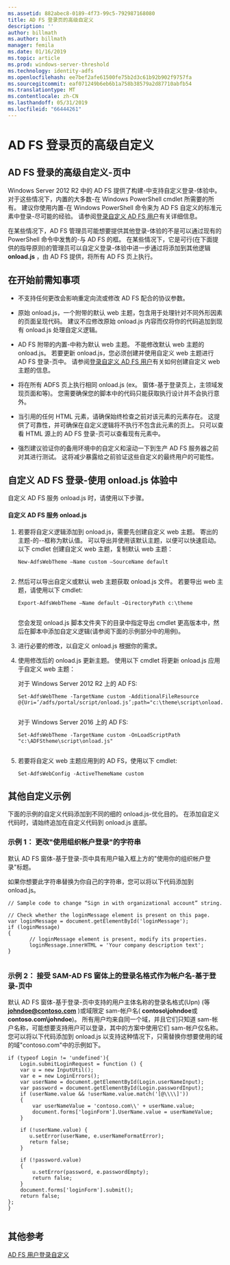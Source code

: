 ```yaml
---
ms.assetid: 882abec8-0189-4f73-99c5-792987168080
title: AD FS 登录页的高级自定义
description: ''
author: billmath
ms.author: billmath
manager: femila
ms.date: 01/16/2019
ms.topic: article
ms.prod: windows-server-threshold
ms.technology: identity-adfs
ms.openlocfilehash: ee7bef2afe61500fe75b2d3c61b92b902f9757fa
ms.sourcegitcommit: eaf071249b6eb6b1a758b38579a2d87710abfb54
ms.translationtype: MT
ms.contentlocale: zh-CN
ms.lasthandoff: 05/31/2019
ms.locfileid: "66444261"
---
```

# <a name="advanced-customization-of-ad-fs-sign-in-pages"></a>AD FS 登录页的高级自定义

  
## <a name="advanced-customization-of-ad-fs-sign-in-pages"></a>AD FS 登录的高级自定义\-页中  
Windows Server 2012 R2 中的 AD FS 提供了构建\-中支持自定义登录\-体验中。 对于这些情况下，内置的大多数\-在 Windows PowerShell cmdlet 所需要的所有。  建议你使用内置\-在 Windows PowerShell 命令来为 AD FS 自定义的标准元素中登录\-尽可能的经验。  请参阅[登录自定义 AD FS 用户](AD-FS-user-sign-in-customization.md)有关详细信息。  
  
在某些情况下，AD FS 管理员可能想要提供其他登录\-体验的不是可以通过现有的 PowerShell 命令中发售的\-与 AD FS 的框。 在某些情况下，它是可行\(在下面提供的指导原则\)的管理员可以自定义登录\-体验中进一步通过将添加到其他逻辑**onload.js** ，由 AD FS 提供，将所有 AD FS 页上执行。  
  
## <a name="things-to-know-before-you-start"></a>在开始前需知事项  
  
-   不支持任何更改会影响重定向流或修改 AD FS 配合的协议参数。
  
-   原始 onload.js，一个附带的默认 web 主题，包含用于处理针对不同外形因素的页面呈现代码。 建议不应修改原始 onload.js 内容而仅将你的代码追加到现有 onload.js 处理自定义逻辑。  
  
-   AD FS 附带的内置\-中称为默认 web 主题。 不能修改默认 web 主题的 onload.js。 若要更新 onload.js，您必须创建并使用自定义 web 主题进行 AD FS 登录\-页中。  请参阅[登录自定义 AD FS 用户](AD-FS-user-sign-in-customization.md)有关如何创建自定义 web 主题的信息。  
  
-   将在所有 ADFS 页上执行相同 onload.js \(ex。 窗体\-基于登录页上，主领域发现页面和等\)。 您需要确保您的脚本中的代码只能获取执行设计并不会执行意外。  
  
-   当引用的任何 HTML 元素，请确保始终检查之前对该元素的元素存在。 这提供了可靠性，并可确保在自定义逻辑将不执行不包含此元素的页上。 只可以查看 HTML 源上的 AD FS 登录\-页可以查看现有元素中。  
  
-   强烈建议验证你的备用环境中的自定义和滚动一下到生产 AD FS 服务器之前对其进行测试。 这将减少暴露给之前验证这些自定义的最终用户的可能性。  
  
## <a name="customizing-the-ad-fs-sign-in-experience-by-using-onloadjs"></a>自定义 AD FS 登录\-使用 onload.js 体验中  
自定义 AD FS 服务 onload.js 时，请使用以下步骤。  
  
#### <a name="customizing-onloadjs-for-the-ad-fs-service"></a>自定义 AD FS 服务 onload.js  
  
1.  若要将自定义逻辑添加到 onload.js，需要先创建自定义 web 主题。 寄出的主题\-的\-\-框称为默认值。 可以导出并使用该默认主题，以便可以快速启动。 以下 cmdlet 创建自定义 web 主题，复制默认 web 主题：  
  
    ```  
    New-AdfsWebTheme –Name custom –SourceName default  
  
    ```  
  
2.  然后可以导出自定义或默认 web 主题获取 onload.js 文件。 若要导出 web 主题，请使用以下 cmdlet:  
  
    ```  
    Export-AdfsWebTheme –Name default –DirectoryPath c:\theme  
  
    ```  
  
    您会发现 onload.js 脚本文件夹下的目录中指定导出 cmdlet 更高版本中，然后在脚本中添加自定义逻辑\(请参阅下面的示例部分中的用例\)。  
  
3.  进行必要的修改，以自定义 onload.js 根据你的需求。  
  
4.  使用修改后的 onload.js 更新主题。 使用以下 cmdlet 将更新 onload.js 应用于自定义 web 主题：  

     对于 Windows Server 2012 R2 上的 AD FS:  

    ```  
    Set-AdfsWebTheme -TargetName custom -AdditionalFileResource @{Uri=’/adfs/portal/script/onload.js’;path="c:\theme\script\onload.js"}  
  
    ```  
    对于 Windows Server 2016 上的 AD FS:

     ```  
    Set-AdfsWebTheme -TargetName custom -OnLoadScriptPath "c:\ADFStheme\script\onload.js"   
  
    ```  
  
5.  若要将自定义 web 主题应用到的 AD FS，使用以下 cmdlet:  
  
    ```  
    Set-AdfsWebConfig -ActiveThemeName custom  
    ```  
  
## <a name="additional-customization-examples"></a>其他自定义示例  
下面的示例的自定义代码添加到不同的细的 onload.js\-优化目的。 在添加自定义代码时，请始终追加在自定义代码到 onload.js 底部。  
  
### <a name="example-1-change-sign-in-with-organizational-account-string"></a>示例 1： 更改"使用组织帐户登录"的字符串  
默认 AD FS 窗体\-基于登录\-页中具有用户输入框上方的"使用你的组织帐户登录"标题。  
  
如果你想要此字符串替换为你自己的字符串，您可以将以下代码添加到 onload.js。  
  
```  
// Sample code to change “Sign in with organizational account” string.  
  
// Check whether the loginMessage element is present on this page.  
var loginMessage = document.getElementById('loginMessage');  
if (loginMessage)  
{  
       // loginMessage element is present, modify its properties.  
       loginMessage.innerHTML = 'Your company description text';  
}  
  
```  
  
### <a name="example-2-accept-sam-account-name-as-a-login-format-on-an-ad-fs-form-based-sign-in-page"></a>示例 2： 接受 SAM\-AD FS 窗体上的登录名格式作为帐户名\-基于登录\-页中  
默认 AD FS 窗体\-基于登录\-页中支持的用户主体名称的登录名格式\(Upn\) \(等<strong>johndoe@contoso.com</strong> \)或域限定 sam\-帐户名\( **contoso\\johndoe**或**contoso.com\\johndoe**\)。 所有用户均来自同一个域，并且它们只知道 sam\-帐户名称，可能想要支持用户可以登录，其中的方案中使用它们 sam\-帐户仅名称。 您可以将以下代码添加到 onload.js 以支持这种情况下，只需替换你想要使用的域的域"contoso.com"中的示例如下。  
  
```  
if (typeof Login != 'undefined'){  
    Login.submitLoginRequest = function () {   
    var u = new InputUtil();  
    var e = new LoginErrors();  
    var userName = document.getElementById(Login.userNameInput);  
    var password = document.getElementById(Login.passwordInput);  
    if (userName.value && !userName.value.match('[@\\\\]'))   
    {  
        var userNameValue = 'contoso.com\\' + userName.value;  
        document.forms['loginForm'].UserName.value = userNameValue;  
    }  
  
    if (!userName.value) {  
       u.setError(userName, e.userNameFormatError);  
       return false;  
    }  
  
    if (!password.value)   
    {  
        u.setError(password, e.passwordEmpty);  
        return false;  
    }  
    document.forms['loginForm'].submit();  
    return false;  
};  
}  
  
```  
  
## <a name="additional-references"></a>其他参考 
[AD FS 用户登录自定义](AD-FS-user-sign-in-customization.md)  
  

